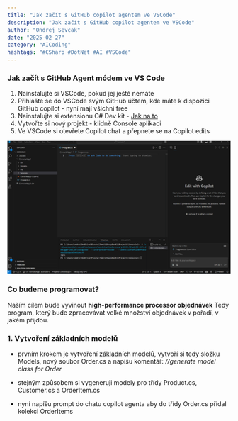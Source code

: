 ```yaml
---
title: "Jak začít s GitHub copilot agentem ve VSCode"
description: "Jak začít s GitHub copilot agentem ve VSCode"
author: "Ondrej Sevcak"
date: "2025-02-27"
category: "AICoding"
hashtags: "#CSharp #DotNet #AI #VSCode"
---
```


### Jak začít s GitHub Agent módem ve VS Code

1. Nainstalujte si VSCode, pokud jej ještě nemáte
2. Přihlašte se do VSCode svým GitHub účtem, kde máte k dispozici GitHub copilot - nyní mají všichni free
3. Nainstalujte si extensionu C# Dev kit - [Jak na to](https://code.visualstudio.com/docs/csharp/get-started)
4. Vytvořte si nový projekt - klidně Console aplikaci
5. Ve VSCode si otevřete Copilot chat a přepnete se na Copilot edits

![VSCode](https://raw.githubusercontent.com/OndrejSevcak/BlazorBlogStorage/refs/heads/main/Posts/AICoding/GHCopilotEditsVSCode.png)

### Co budeme programovat?

Naším cílem bude vyvinout **high-performance processor objednávek**
Tedy program, který bude zpracovávat velké množství objednávek v pořadí, v jakém přijdou.

### 1. Vytvoření základních modelů

- prvním krokem je vytvoření základních modelů, vytvoří si tedy složku Models, nový soubor Order.cs a napíšu komentář:
    *//generate model class for Order*

- stejným způsobem si vygeneruji modely pro třídy Product.cs, Customer.cs a OrderItem.cs

- nyní napíšu prompt do chatu copilot agenta aby do třídy Order.cs přidal kolekci OrderItems



